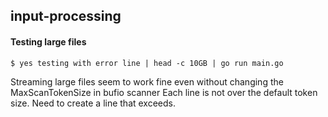 ## input-processing

#### Testing large files

    $ yes testing with error line | head -c 10GB | go run main.go

Streaming large files seem to work fine even without changing the MaxScanTokenSize in bufio scanner
Each line is not over the default token size. Need to create a line that exceeds.


